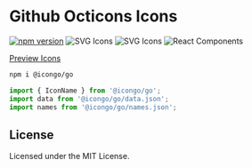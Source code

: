 Github Octicons Icons
===

[![npm version](https://img.shields.io/npm/v/@icongo/go.svg)](https://www.npmjs.com/package/@icongo/go)
![SVG Icons](https://shields.io/badge/SVG-icons-green?logo=svg&style=flat)
![SVG Icons](https://shields.io/badge/TypeScript-Support-green?logo=TypeScript&style=flat)
![React Components](https://shields.io/badge/React-components-green?logo=react&style=flat)

[Preview Icons](http://icongo.github.io/#/icons/supertinyicons)

```bash
npm i @icongo/go
```

```jsx
import { IconName } from '@icongo/go';
import data from '@icongo/go/data.json';
import names from '@icongo/go/names.json';
```

## License

Licensed under the MIT License.
